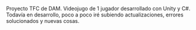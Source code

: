 Proyecto TFC de DAM.
Videojugo de 1 jugador desarrollado con Unity y C#.
Todavía en desarrollo, poco a poco iré subiendo actualizaciones, errores solucionados y nuevas cosas.
